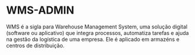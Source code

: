 # WMS-ADMIN
WMS é a sigla para Warehouse Management System, uma solução digital (software ou aplicativo) que integra processos, automatiza tarefas e ajuda na gestão da logística de uma empresa. Ele é aplicado em armazéns e centros de distribuição. 
